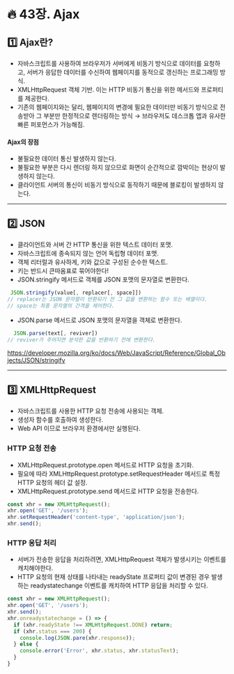 # :fire: 43장. Ajax

## :one: Ajax란?

- 자바스크립트를 사용하여 브라우저가 서버에게 비동기 방식으로 데이터를 요청하고, 서버가 응답한 데이터를 수신하여 웹페이지를 동적으로 갱신하는 프로그래밍 방식.
- XMLHttpRequest 객체 기반. 이는 HTTP 비동기 통신을 위한 메서드와 프로퍼티를 제공한다.
- 기존의 웹페이지와는 달리, 웹페이지의 변경에 필요한 데이터만 비동기 방식으로 전송받아 그 부분만 한정적으로 렌더링하는 방식 → 브라우저도 데스크톱 앱과 유사한 빠른 퍼포먼스가 가능해짐.

#### Ajax의 장점 
- 불필요한 데이터 통신 발생하지 않는다.
- 불필요한 부분은 다시 렌더링 하지 않으므로 화면이 순간적으로 깜박이는 현상이 발생하지 않는다.
- 클라이언트 서버의 통신이 비동기 방식으로 동작하기 때문에 블로킹이 발생하지 않는다.

---

## :two: JSON

- 클라이언트와 서버 간 HTTP 통신을 위한 텍스트 데이터 포맷.
- 자바스크립트에 종속되지 않는 언어 독립형 데이터 포맷.
- 객체 리터럴과 유사하게, 키와 값으로 구성된 순수한 텍스트.
- 키는 반드시 큰따옴표로 묶어야한다!
- JSON.stringify 메서드로 객체를 JSON 포맷의 문자열로 변환한다.
```javascript
 JSON.stringify(value[, replacer[, space]])
// replacer는 JSON 문자열이 반환되기 전 그 값을 변환하는 함수 또는 배열이다.
// space는 최종 문자열의 간격을 제어한다.
```

- JSON.parse 메서드로 JSON 포맷의 문자열을 객체로 변환한다.
```javascript
  JSON.parse(text[, reviver])
// reviver가 주어지면 분석한 값을 반환하기 전에 변환한다.
```
https://developer.mozilla.org/ko/docs/Web/JavaScript/Reference/Global_Objects/JSON/stringify

---

## :three: XMLHttpRequest

- 자바스크립트를 사용한 HTTP 요청 전송에 사용되는 객체.
- 생성자 함수를 호출하여 생성한다.
- Web API 이므로 브라우저 환경에서만 실행된다.

### HTTP 요청 전송

- XMLHttpRequest.prototype.open 메서드로 HTTP 요청을 초기화.
- 필요에 따라 XMLHttpRequest.prototype.setRequestHeader 메서드로 특정 HTTP 요청의 헤더 값 설정.
- XMLHttpRequest.prototype.send 메서드로 HTTP 요청을 전송한다.
```javascript
const xhr = new XMLHttpRequest();
xhr.open('GET', '/users');
xhr.setRequestHeader('content-type', 'application/json');
xhr.send();
```

### HTTP 응답 처리

- 서버가 전송한 응답을 처리하려면, XMLHttpRequest 객체가 발생시키는 이벤트를 캐치해야한다.
- HTTP 요청의 현재 상태를 나타내는 readyState 프로퍼티 값이 변경된 경우 발생하는 readystatechange 이벤트를 캐치하여 HTTP 응답을 처리할 수 있다.
```javascript
const xhr = new XMLHttpRequest();
xhr.open('GET', '/users');
xhr.send();
xhr.onreadystatechange = () => {
  if (xhr.readyState !== XMLHttpRequest.DONE) return;
  if (xhr.status === 200) {
    console.log(JSON.pare(xhr.response));
  } else {
    console.error('Error', xhr.status, xhr.statusText);
  }
}
```
